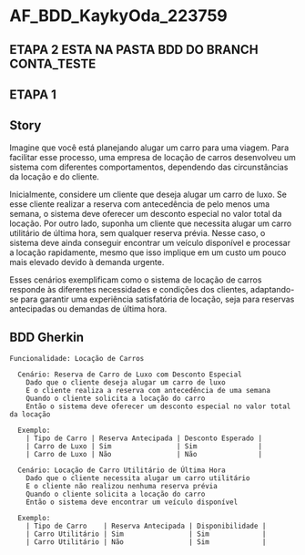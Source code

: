 # AF_BDD_KaykyOda_223759
## ETAPA 2 ESTA NA PASTA BDD DO BRANCH CONTA_TESTE

## ETAPA 1
## Story

Imagine que você está planejando alugar um carro para uma viagem. Para facilitar esse processo, uma empresa de locação de carros desenvolveu um sistema com diferentes comportamentos, dependendo das circunstâncias da locação e do cliente.

Inicialmente, considere um cliente que deseja alugar um carro de luxo. Se esse cliente realizar a reserva com antecedência de pelo menos uma semana, o sistema deve oferecer um desconto especial no valor total da locação. Por outro lado, suponha um cliente que necessita alugar um carro utilitário de última hora, sem qualquer reserva prévia. Nesse caso, o sistema deve ainda conseguir encontrar um veículo disponível e processar a locação rapidamente, mesmo que isso implique em um custo um pouco mais elevado devido à demanda urgente.

Esses cenários exemplificam como o sistema de locação de carros responde às diferentes necessidades e condições dos clientes, adaptando-se para garantir uma experiência satisfatória de locação, seja para reservas antecipadas ou demandas de última hora.

## BDD Gherkin

```gherkin
Funcionalidade: Locação de Carros

  Cenário: Reserva de Carro de Luxo com Desconto Especial
    Dado que o cliente deseja alugar um carro de luxo
    E o cliente realiza a reserva com antecedência de uma semana
    Quando o cliente solicita a locação do carro
    Então o sistema deve oferecer um desconto especial no valor total da locação

  Exemplo:
    | Tipo de Carro | Reserva Antecipada | Desconto Esperado |
    | Carro de Luxo | Sim                | Sim               |
    | Carro de Luxo | Não                | Não               |

  Cenário: Locação de Carro Utilitário de Última Hora
    Dado que o cliente necessita alugar um carro utilitário
    E o cliente não realizou nenhuma reserva prévia
    Quando o cliente solicita a locação do carro
    Então o sistema deve encontrar um veículo disponível

  Exemplo:
    | Tipo de Carro    | Reserva Antecipada | Disponibilidade |
    | Carro Utilitário | Sim                | Sim             |
    | Carro Utilitário | Não                | Sim             |
```
